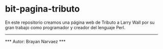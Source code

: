 # bit-pagina-tributo

En este repositorio creamos una página web de Tributo a Larry Wall por su gran trabajo como programador y creador del lenguaje Perl.

---
*** Autor: Brayan Narvaez ***
